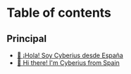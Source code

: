 # Table of contents

## Principal

* [👋 ¡Hola! Soy Cyberius desde España](README.md)
* [👋 Hi there! I'm Cyberius from Spain](<README (1).md>)
